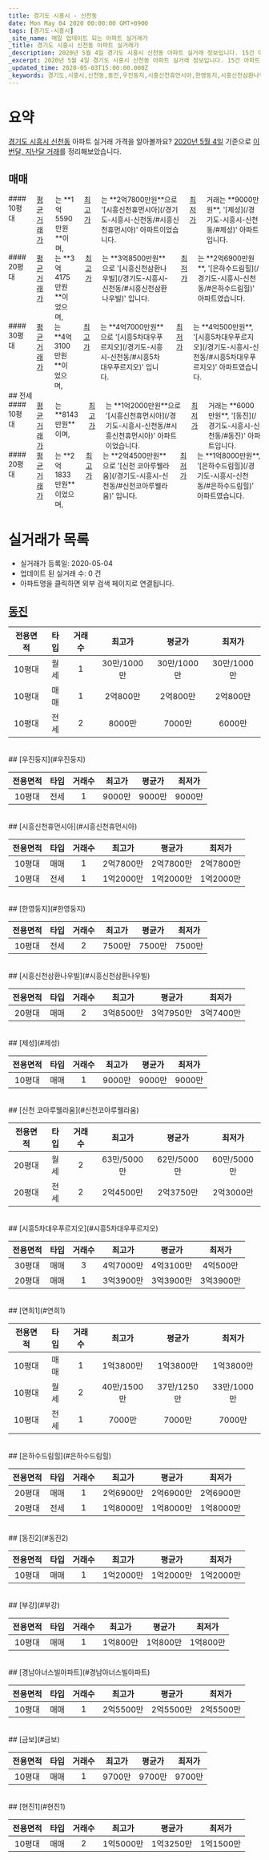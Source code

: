 ```yaml
---
title: 경기도 시흥시 - 신천동
date: Mon May 04 2020 00:00:00 GMT+0900
tags: [경기도-시흥시]
_site_name: 매일 업데이트 되는 아파트 실거래가
_title: 경기도 시흥시 신천동 아파트 실거래가
_description: 2020년 5월 4일 경기도 시흥시 신천동 아파트 실거래 정보입니다. 15건 아파트 정보가 있습니다.
_excerpt: 2020년 5월 4일 경기도 시흥시 신천동 아파트 실거래 정보입니다. 15건 아파트 정보가 있습니다.
_updated_time: 2020-05-03T15:00:00.000Z
_keywords: 경기도,시흥시,신천동,동진,우진둥지,시흥신천휴먼시아,한영둥지,시흥신천삼환나우빌,제성,신천 코아루웰라움,시흥5차대우푸르지오,연희1,은하수드림힐,동진2,부강,경남아너스빌아파트,금보,현진1
---
```





# 요약
<ins>경기도 시흥시 신천동</ins> 아파트 실거래 가격을 알아볼까요? <ins>2020년 5월 4일</ins> 기준으로 <ins>이번달, 지난달 거래</ins>를 정리해보았습니다.

## 매매
<div class="container">
<div class="six columns" markdown="1">
#### 10평대
<ins>평균 거래가</ins>는 **1억5590만원**이며, <ins>최고가</ins>는 **2억7800만원**으로 '[시흥신천휴먼시아](/경기도-시흥시-신천동/#시흥신천휴먼시아)' 아파트이었습니다. <ins>최저가</ins> 거래는 **9000만원**, '[제성](/경기도-시흥시-신천동/#제성)' 아파트입니다.
</div>
<div class="six columns" markdown="1">
#### 20평대
<ins>평균 거래가</ins>는 **3억4175만원**이었으며, <ins>최고가</ins>는 **3억8500만원**으로 '[시흥신천삼환나우빌](/경기도-시흥시-신천동/#시흥신천삼환나우빌)' 입니다. <ins>최저가</ins>는 **2억6900만원**, '[은하수드림힐](/경기도-시흥시-신천동/#은하수드림힐)' 아파트였습니다.
</div>
</div>
<div class="container">
<div class="twelve columns" markdown="1">
#### 30평대
<ins>평균 거래가</ins>는 **4억3100만원**이었으며, <ins>최고가</ins>는 **4억7000만원**으로 '[시흥5차대우푸르지오](/경기도-시흥시-신천동/#시흥5차대우푸르지오)' 입니다. <ins>최저가</ins>는 **4억500만원**, '[시흥5차대우푸르지오](/경기도-시흥시-신천동/#시흥5차대우푸르지오)' 아파트였습니다.
</div>
</div>
## 전세
<div class="container">
<div class="six columns" markdown="1">
#### 10평대
<ins>평균 거래가</ins>는 **8143만원**이며, <ins>최고가</ins>는 **1억2000만원**으로 '[시흥신천휴먼시아](/경기도-시흥시-신천동/#시흥신천휴먼시아)' 아파트이었습니다. <ins>최저가</ins> 거래는 **6000만원**, '[동진](/경기도-시흥시-신천동/#동진)' 아파트입니다.
</div>
<div class="six columns" markdown="1">
#### 20평대
<ins>평균 거래가</ins>는 **2억1833만원**이었으며, <ins>최고가</ins>는 **2억4500만원**으로 '[신천 코아루웰라움](/경기도-시흥시-신천동/#신천코아루웰라움)' 입니다. <ins>최저가</ins>는 **1억8000만원**, '[은하수드림힐](/경기도-시흥시-신천동/#은하수드림힐)' 아파트였습니다.
</div>
</div>



# 실거래가 목록
- 실거래가 등록일: 2020-05-04
- 업데이트 된 실거래 수: 0 건
- 아파트명을 클릭하면 외부 검색 페이지로 연결됩니다.

## [동진](#동진)

|전용면적|타입|거래수|최고가|평균가|최저가|
|:---:|:---:|:---:|:---:|:---:|:---:|
|10평대|<span class="deal-type-3">월세</span>|1|30만/1000만|30만/1000만|30만/1000만|
|10평대|<span class="deal-type-1">매매</span>|1|2억800만|2억800만|2억800만|
|10평대|<span class="deal-type-2">전세</span>|2|8000만|7000만|6000만|

<br/>
## [우진둥지](#우진둥지)

|전용면적|타입|거래수|최고가|평균가|최저가|
|:---:|:---:|:---:|:---:|:---:|:---:|
|10평대|<span class="deal-type-2">전세</span>|1|9000만|9000만|9000만|

<br/>
## [시흥신천휴먼시아](#시흥신천휴먼시아)

|전용면적|타입|거래수|최고가|평균가|최저가|
|:---:|:---:|:---:|:---:|:---:|:---:|
|10평대|<span class="deal-type-1">매매</span>|1|2억7800만|2억7800만|2억7800만|
|10평대|<span class="deal-type-2">전세</span>|1|1억2000만|1억2000만|1억2000만|

<br/>
## [한영둥지](#한영둥지)

|전용면적|타입|거래수|최고가|평균가|최저가|
|:---:|:---:|:---:|:---:|:---:|:---:|
|10평대|<span class="deal-type-2">전세</span>|2|7500만|7500만|7500만|

<br/>
## [시흥신천삼환나우빌](#시흥신천삼환나우빌)

|전용면적|타입|거래수|최고가|평균가|최저가|
|:---:|:---:|:---:|:---:|:---:|:---:|
|20평대|<span class="deal-type-1">매매</span>|2|3억8500만|3억7950만|3억7400만|

<br/>
## [제성](#제성)

|전용면적|타입|거래수|최고가|평균가|최저가|
|:---:|:---:|:---:|:---:|:---:|:---:|
|10평대|<span class="deal-type-1">매매</span>|1|9000만|9000만|9000만|

<br/>
## [신천 코아루웰라움](#신천코아루웰라움)

|전용면적|타입|거래수|최고가|평균가|최저가|
|:---:|:---:|:---:|:---:|:---:|:---:|
|20평대|<span class="deal-type-3">월세</span>|2|63만/5000만|62만/5000만|60만/5000만|
|20평대|<span class="deal-type-2">전세</span>|2|2억4500만|2억3750만|2억3000만|

<br/>
## [시흥5차대우푸르지오](#시흥5차대우푸르지오)

|전용면적|타입|거래수|최고가|평균가|최저가|
|:---:|:---:|:---:|:---:|:---:|:---:|
|30평대|<span class="deal-type-1">매매</span>|3|4억7000만|4억3100만|4억500만|
|20평대|<span class="deal-type-1">매매</span>|1|3억3900만|3억3900만|3억3900만|

<br/>
## [연희1](#연희1)

|전용면적|타입|거래수|최고가|평균가|최저가|
|:---:|:---:|:---:|:---:|:---:|:---:|
|10평대|<span class="deal-type-1">매매</span>|1|1억3800만|1억3800만|1억3800만|
|10평대|<span class="deal-type-3">월세</span>|2|40만/1500만|37만/1250만|33만/1000만|
|10평대|<span class="deal-type-2">전세</span>|1|7000만|7000만|7000만|

<br/>
## [은하수드림힐](#은하수드림힐)

|전용면적|타입|거래수|최고가|평균가|최저가|
|:---:|:---:|:---:|:---:|:---:|:---:|
|20평대|<span class="deal-type-1">매매</span>|1|2억6900만|2억6900만|2억6900만|
|20평대|<span class="deal-type-2">전세</span>|1|1억8000만|1억8000만|1억8000만|

<br/>
## [동진2](#동진2)

|전용면적|타입|거래수|최고가|평균가|최저가|
|:---:|:---:|:---:|:---:|:---:|:---:|
|10평대|<span class="deal-type-1">매매</span>|1|1억2000만|1억2000만|1억2000만|

<br/>
## [부강](#부강)

|전용면적|타입|거래수|최고가|평균가|최저가|
|:---:|:---:|:---:|:---:|:---:|:---:|
|10평대|<span class="deal-type-1">매매</span>|1|1억800만|1억800만|1억800만|

<br/>
## [경남아너스빌아파트](#경남아너스빌아파트)

|전용면적|타입|거래수|최고가|평균가|최저가|
|:---:|:---:|:---:|:---:|:---:|:---:|
|10평대|<span class="deal-type-1">매매</span>|1|2억5500만|2억5500만|2억5500만|

<br/>
## [금보](#금보)

|전용면적|타입|거래수|최고가|평균가|최저가|
|:---:|:---:|:---:|:---:|:---:|:---:|
|10평대|<span class="deal-type-1">매매</span>|1|9700만|9700만|9700만|

<br/>
## [현진1](#현진1)

|전용면적|타입|거래수|최고가|평균가|최저가|
|:---:|:---:|:---:|:---:|:---:|:---:|
|10평대|<span class="deal-type-1">매매</span>|2|1억5000만|1억3250만|1억1500만|

<br/>



